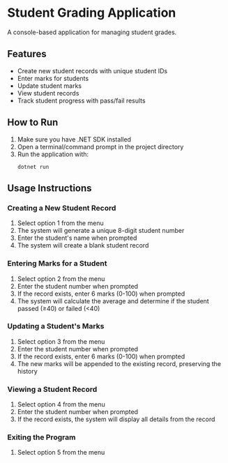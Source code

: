 # Student Grading Application

A console-based application for managing student grades.

## Features

- Create new student records with unique student IDs
- Enter marks for students
- Update student marks
- View student records
- Track student progress with pass/fail results

## How to Run

1. Make sure you have .NET SDK installed
2. Open a terminal/command prompt in the project directory
3. Run the application with:
   ```
   dotnet run
   ```

## Usage Instructions

### Creating a New Student Record
1. Select option 1 from the menu
2. The system will generate a unique 8-digit student number
3. Enter the student's name when prompted
4. The system will create a blank student record

### Entering Marks for a Student
1. Select option 2 from the menu
2. Enter the student number when prompted
3. If the record exists, enter 6 marks (0-100) when prompted
4. The system will calculate the average and determine if the student passed (≥40) or failed (<40)

### Updating a Student's Marks
1. Select option 3 from the menu
2. Enter the student number when prompted
3. If the record exists, enter 6 marks (0-100) when prompted
4. The new marks will be appended to the existing record, preserving the history

### Viewing a Student Record
1. Select option 4 from the menu
2. Enter the student number when prompted
3. If the record exists, the system will display all details from the record

### Exiting the Program
1. Select option 5 from the menu 
